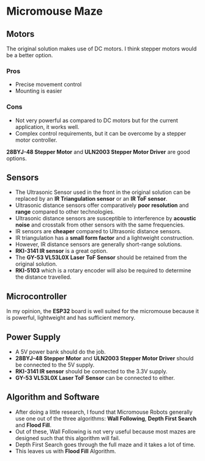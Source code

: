 # Micromouse Maze
## Motors
The original solution makes use of DC motors. I think stepper motors would be a better option.
### Pros
* Precise movement control
* Mounting is easier
### Cons
* Not very powerful as compared to DC motors but for the current application, it works well.
* Complex control requirements, but it can be overcome by a stepper motor controller.

**28BYJ-48 Stepper Motor** and **ULN2003 Stepper Motor Driver** are good options.
## Sensors
* The Ultrasonic Sensor used in the front in the original solution can be replaced by an **IR Triangulation sensor** or an **IR ToF sensor**.
* Ultrasonic distance sensors offer comparatively **poor resolution** and **range** compared to other technologies.
* Ultrasonic distance sensors are susceptible to interference by **acoustic noise** and crosstalk from other sensors with the same frequencies.
* IR sensors are **cheaper** compared to Ultrasonic distance sensors.
* IR triangulation has a **small form factor** and a lightweight construction.
* However, IR distance sensors are generally short-range solutions.
* **RKI-3141 IR sensor** is a great option.
* The **GY-53 VL53L0X Laser ToF Sensor** should be retained from the original solution.
* **RKI-5103** which is a rotary encoder will also be required to determine the distance travelled.
## Microcontroller
In my opinion, the **ESP32** board is well suited for the micromouse because it is powerful, lightweight and has sufficient memory.
## Power Supply
* A 5V power bank should do the job.
* **28BYJ-48 Stepper Motor** and **ULN2003 Stepper Motor Driver** should be connected to the 5V supply.
* **RKI-3141 IR sensor** should be connected to the 3.3V supply.
* **GY-53 VL53L0X Laser ToF Sensor** can be connected to either.
## Algorithm and Software
* After doing a little research, I found that Micromouse Robots generally use one out of the three algorithms: **Wall Following**, **Depth First Search** and **Flood Fill**.
* Out of these, Wall Following is not very useful because most mazes are designed such that this algorithm will fail.
* Depth First Search goes through the full maze and it takes a lot of time.
* This leaves us with **Flood Fill** Algorithm.

[//]: # (Get stuff from Arduino forum and Harvard website)
[//]: # (Write about microcontroller, and then power compatibility of sensors with microcontroller)
[//]: # (Also, stuff about PIC simulator and algorithm)
